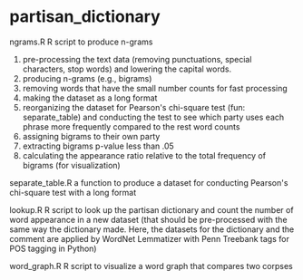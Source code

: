 # partisan_dictionary

ngrams.R 
R script to produce n-grams 
1) pre-processing the text data (removing punctuations, special characters, stop words) and lowering the capital words.
2) producing n-grams (e.g., bigrams)
3) removing words that have the small number counts for fast processing
4) making the dataset as a long format
5) reorganizing the dataset for Pearson's chi-square test (fun: separate_table) and conducting the test to see which party uses each phrase more frequently compared to the rest word counts
6) assigning bigrams to their own party
7) extracting bigrams p-value less than .05
8) calculating the appearance ratio relative to the total frequency of bigrams (for visualization)

separate_table.R
a function to produce a dataset for conducting Pearson's chi-square test with a long format

lookup.R
R script to look up the partisan dictionary and count the number of word appearance in a new dataset (that should be pre-processed with the same way the dictionary made. Here, the datasets for the dictionary and the comment are applied by WordNet Lemmatizer with Penn Treebank tags for POS tagging in Python)

word_graph.R
R script to visualize a word graph that compares two corpses  